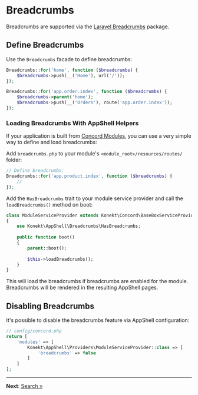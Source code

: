 # Breadcrumbs

Breadcrumbs are supported via the [Laravel Breadcrumbs](https://github.com/diglactic/laravel-breadcrumbs)
package.

## Define Breadcrumbs

Use the `Breadcrumbs` facade to define breadcrumbs:

```php
Breadcrumbs::for('home', function ($breadcrumbs) {
    $breadcrumbs->push(__('Home'), url('/'));
});

Breadcrumbs::for('app.order.index', function ($breadcrumbs) {
    $breadcrumbs->parent('home');
    $breadcrumbs->push(__('Orders'), route('app.order.index'));
});
```

### Loading Breadcrumbs With AppShell Helpers

If your application is built from [Concord Modules](https://konekt.dev/concord/1.8/modules), you
can use a very simple way to define and load breadcrumbs:

Add `breadcrumbs.php` to your module's `<module_root>/resources/routes/` folder:

```php
// Define breadcrumbs:
Breadcrumbs::for('app.product.index', function ($breadcrumbs) {
    // 
});
```

Add the `HasBreadcrumbs` trait to your module service provider and call the `loadBreadcrumbs()`
method on boot:

```php
class ModuleServiceProvider extends Konekt\Concord\BaseBoxServiceProvider
{
    use Konekt\AppShell\Breadcrumbs\HasBreadcrumbs;
    
    public function boot()
    {
        parent::boot();
        
        $this->loadBreadcrumbs();        
    }
}
```

This will load the breadcrumbs if breadcrumbs are enabled for the module.
Breadcrumbs will be rendered in the resulting AppShell pages.

## Disabling Breadcrumbs

It's possible to disable the breadcrumbs feature via AppShell configuration:

```php
// config/concord.php
return [
    'modules' => [
        Konekt\AppShell\Providers\ModuleServiceProvider::class => [
            'breadcrumbs' => false            
        ]
    ]
];
```

---

**Next**: [Search &raquo;](search.md)
